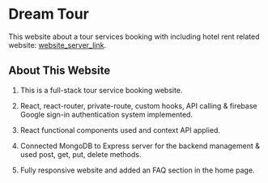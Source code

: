 # Dream Tour

This website about a tour services booking with including hotel rent related website: [website_server_link](https://obscure-springs-93029.herokuapp.com/).

## About This Website


1. This is a full-stack tour service booking website.

2. React, react-router, private-route, custom hooks, API calling & firebase Google sign-in authentication system implemented.

3. React functional components used and context API applied.

4. Connected MongoDB to Express server for the backend management & used post, get, put, delete methods.

5. Fully responsive website and added an FAQ section in the home page.
